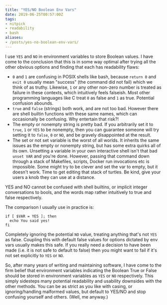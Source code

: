 ```yaml
---
title: "YES/NO Boolean Env Vars"
date: 2019-06-25T00:57:00Z
tags:
- nitpick
- readability
- bash
aliases:
- /posts/yes-no-boolean-env-vars/
---
```


I use `YES` and `NO` in environment variables to store Boolean values. I have come to the conclusion that this is in some way optimal after trying all the other obvious options and finding that each has readability flaws:

- `0` and `1` are confusing in POSIX shells like bash, because `return 0` and `exit 0` usually mean "success" (the command did not fail) which we think of as truthy. Likewise, `1` or any other non-zero number is treated as failure in these contexts, which intuitively feels falseish. Most other programming languages like C treat `0` as false and `1` as true. Potential confusion abounds.
- `true` and `false` (strings) both work, and are not too bad. However there are shell builtin functions with these same names, which can occasionally be confusing. Why entertain that risk?!
-  The empty or nonempty string is pretty bad. If you arbitrarily set it to `true`, `1` or `YES` to be nonempty, then you can guarantee someone will try setting it to `false`, `0` or `NO`, and be gravely disappointed at the result.
- The set or not set variable is the worst of all worlds. It inherits the same issues as the empty or nonempty string, but has some extra quirks all of its own. Unsetting a variable in your own interactive shell isn't that bad `unset VAR` and you're done. However, passing that command down through a stack of Makefiles, scripts, Docker run invocations etc is impossible. Some might try to be clever and set the var to empty, but it doesn't work. Time to get editing that stack of turtles. Be kind, give your users a knob they can use at a distance.

YES and NO cannot be confused with shell builtins, or implicit integer conversations to bools, and the words map rather intuitively to true and false respectively.

The comparison I usually use in practice is:

```
if [ $VAR = YES ]; then
  echo You said yes!
fi
```

Completely ignoring the potential `NO` value, treating anything that's not `YES` as false. Coupling this with default false values  for options dictated by env vars usually makes this safe. If you really need a decision to have been made (i.e. it is not safe to default to false) then you might want to fail if it's not set explicitly to `YES` or `NO`.

So, after many years of writing and maintaining software, I have come to the firm belief that environment variables indicating the Boolean True or False should be stored in environment variables as `YES` or `NO` respectively. This simply sidesteps many potential readability and usability downsides with the other methods. You can be as strict as you like with casing, or ignoring/handling malformed values, but default to YES/NO and stop confusing yourself and others. (Well, me anyway.)
